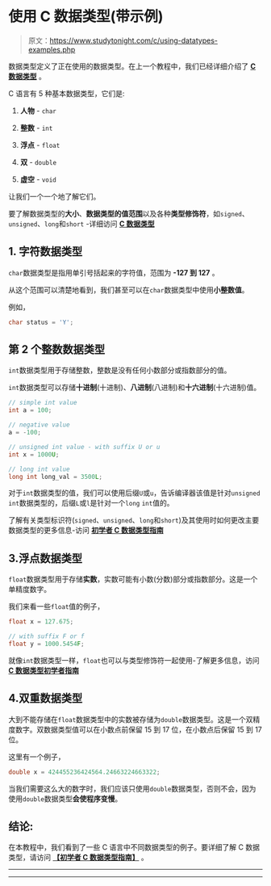 # 使用 C 数据类型(带示例)

> 原文：<https://www.studytonight.com/c/using-datatypes-examples.php>

数据类型定义了正在使用的数据类型。在上一个教程中，我们已经详细介绍了 **[C 数据类型](https://www.studytonight.com/c/datatype-in-c.php)** 。

C 语言有 5 种基本数据类型，它们是:

1.  **人物** - `char`

2.  **整数** - `int`

3.  **浮点** - `float`

4.  **双** - `double`

5.  **虚空** - `void`

让我们一个一个地了解它们。

要了解数据类型的**大小**、**数据类型的值范围**以及各种**类型修饰符**，如`signed`、`unsigned`、`long`和`short` -详细访问 **[C 数据类型](http://www.studytonight.com/c/datatype-in-c.php)**

## 1\. 字符数据类型

`char`数据类型是指用单引号括起来的字符值，范围为 **-127 到 127** 。

从这个范围可以清楚地看到，我们甚至可以在`char`数据类型中使用**小整数值**。

例如，

```cpp
char status = 'Y';
```

## 第 2 个整数数据类型

`int`数据类型用于存储整数，整数是没有任何小数部分或指数部分的值。

`int`数据类型可以存储**十进制**(十进制)、**八进制**(八进制)和**十六进制**(十六进制)值。

```cpp
// simple int value
int a = 100;

// negative value
a = -100;

// unsigned int value - with suffix U or u
int x = 1000U;

// long int value
long int long_val = 3500L;
```

对于`int`数据类型的值，我们可以使用后缀`U`或`u`，告诉编译器该值是针对`unsigned` `int`数据类型的，后缀`L`或`l`是针对一个`long` `int`值的。

了解有关类型标识符(`signed`、`unsigned`、`long`和`short`)及其使用时如何更改主要数据类型的更多信息-访问 **[初学者 C 数据类型指南](http://www.studytonight.com/c/datatype-in-c.php)**

## 3.浮点数据类型

`float`数据类型用于存储**实数**，实数可能有小数(分数)部分或指数部分。这是一个单精度数字。

我们来看一些`float`值的例子，

```cpp
float x = 127.675;

// with suffix F or f
float y = 1000.5454F;
```

就像`int`数据类型一样，`float`也可以与类型修饰符一起使用-了解更多信息，访问 **[C 数据类型初学者指南](http://www.studytonight.com/c/datatype-in-c.php)**

## 4.双重数据类型

大到不能存储在`float`数据类型中的实数被存储为`double`数据类型。这是一个双精度数字。双数据类型值可以在小数点前保留 15 到 17 位，在小数点后保留 15 到 17 位。

这里有一个例子，

```cpp
double x = 424455236424564.24663224663322;
```

当我们需要这么大的数字时，我们应该只使用`double`数据类型，否则不会，因为使用`double`数据类型**会使程序变慢**。

## 结论:

在本教程中，我们看到了一些 C 语言中不同数据类型的例子。要详细了解 C 数据类型，请访问 **[【初学者 C 数据类型指南】](http://www.studytonight.com/c/datatype-in-c.php)** 。

* * *

* * *